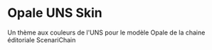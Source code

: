# Opale UNS Skin

Un thème aux couleurs de l'UNS pour le modèle Opale de la chaine éditoriale ScenariChain
